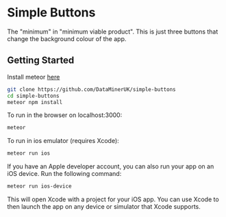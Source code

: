 # Simple Buttons

The "minimum" in "minimum viable product". This is just three buttons that change the background colour of the app.

## Getting Started

Install meteor [here](https://www.meteor.com/install)

```bash
git clone https://github.com/DataMinerUK/simple-buttons
cd simple-buttons
meteor npm install
```

To run in the browser on localhost:3000:
```bash
meteor
```

To run in ios emulator (requires Xcode):
```bash
meteor run ios
```

If you have an Apple developer account, you can also run your app on an iOS device. Run the following command:
```bash
meteor run ios-device
```
This will open Xcode with a project for your iOS app. You can use Xcode to then launch the app on any device or simulator that Xcode supports.
